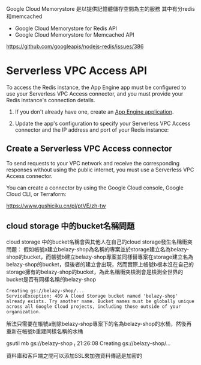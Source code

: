 
Google Cloud Memorystore 是以提供記憶體儲存空間為主的服務
其中有分redis和memcached
- Google Cloud Memorystore for Redis API
- Google Cloud Memorystore for Memcached API


https://github.com/googleapis/nodejs-redis/issues/386


# Serverless VPC Access API
To access the Redis instance, the App Engine app must be configured to use your Serverless VPC Access connector, and you must provide your Redis instance's connection details.

1.  If you don't already have one, create an [App Engine application](https://console.cloud.google.com/projectselector/appengine/create).
    
2.  Update the app's configuration to specify your Serverless VPC Access connector and the IP address and port of your Redis instance:
## Create a Serverless VPC Access connector

To send requests to your VPC network and receive the corresponding responses without using the public internet, you must use a Serverless VPC Access connector.

You can create a connector by using the Google Cloud console, Google Cloud CLI, or Terraform:


https://www.gushiciku.cn/pl/ptVE/zh-tw


## cloud storage 中的bucket名稱問題
cloud storage 中的bucket名稱會與其他人在自己的cloud storage發生名稱衝突問題：
假如帳號a建立belazy-shop為名稱的專案並於storage建立名為belazy-shop的bucket，而帳號b建立belazy-shop專案並同樣替專案在storage建立名為belazy-shop的bucket，但後者的建立會出現，然而實際上帳號b根本沒在自己的storage擁有的belazy-shop的bucket，為此名稱衝突檢測會是檢測全世界的bucket是否有同樣名稱的belazy-shop
```
Creating gs://belazy-shop/...
ServiceException: 409 A Cloud Storage bucket named 'belazy-shop' already exists. Try another name. Bucket names must be globally unique across all Google Cloud projects, including those outside of your organization.
```

解法只需要在帳號a刪除belazy-shop專案下的名為belazy-shop的水桶，然後再重新在帳號b重建同樣名稱的水桶

gsutil mb gs://belazy-shop                                                   21:26:08
Creating gs://belazy-shop/...


資料庫和客戶端之間可以添加SSL來加強資料傳遞是加密的